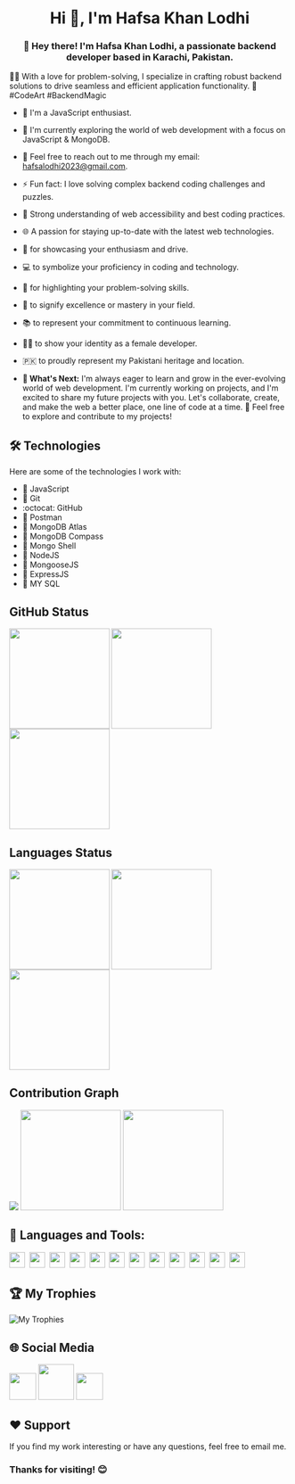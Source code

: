 <h1 align="center">Hi 👋, I'm Hafsa Khan Lodhi</h1>
<h3 align="center">👋 Hey there! I'm Hafsa Khan Lodhi, a passionate backend developer based in Karachi, Pakistan.</h3>

👩‍💻 With a love for problem-solving, I specialize in crafting robust backend solutions to drive seamless and efficient application functionality.
🚀 #CodeArt #BackendMagic

- 🚀 I'm a JavaScript enthusiast.
- 🌱 I'm currently exploring the world of web development with a focus on JavaScript & MongoDB.
- 💬 Feel free to reach out to me through my email: hafsalodhi2023@gmail.com.
- ⚡ Fun fact: I love solving complex backend coding challenges and puzzles.
- 📐 Strong understanding of web accessibility and best coding practices.
- 🌐 A passion for staying up-to-date with the latest web technologies.
- 🚀 for showcasing your enthusiasm and drive.
- 💻 to symbolize your proficiency in coding and technology.
- 🔧 for highlighting your problem-solving skills.
- 🌟 to signify excellence or mastery in your field.
- 📚 to represent your commitment to continuous learning.
- 👩‍💻 to show your identity as a female developer.
- 🇵🇰 to proudly represent my Pakistani heritage and location.


- **🌱 What's Next:** I'm always eager to learn and grow in the ever-evolving world of web development. I'm currently working on projects, and I'm excited to share my future projects with you. Let's collaborate, create, and make the web a better place, one line of code at a time. 🚀 Feel free to explore and contribute to my projects!

## 🛠️ Technologies

Here are some of the technologies I work with:

- 🧰 JavaScript
- 🐙 Git
- :octocat: GitHub
- 📮 Postman
- 🍃 MongoDB Atlas
- 🥬 MongoDB Compass
- 🐚 Mongo Shell
- 🚀 NodeJS
- 🦡 MongooseJS
- 🚂 ExpressJS
- 🐬 MY SQL

## GitHub Status

<img height="180em"  src="https://github-profile-summary-cards.vercel.app/api/cards/stats?username=hafsalodhi2023&theme=algolia"  align="left" >
<img height="180em" src="https://github-readme-streak-stats.herokuapp.com/?user=hafsalodhi2023&hide_border=true&theme=algolia" >
<img height="180em" src="https://github-stats-lemon.vercel.app/api?username=hafsalodhi2023&show_icons=true&hide_border=true&theme=algolia" >

## Languages Status

<img height="180em" src="https://github-profile-summary-cards.vercel.app/api/cards/most-commit-language?username=hafsalodhi2023&theme=algolia"  align="left">
<img height="180em" src="https://github-readme-stats-eight-theta.vercel.app/api/top-langs/?username=hafsalodhi2023&hide_border=true&layout=compact&theme=algolia" >
<img height="180em" src="https://github-profile-summary-cards.vercel.app/api/cards/repos-per-language?username=hafsalodhi2023&theme=algolia" >


## Contribution Graph

<img  src="https://github-readme-activity-graph.vercel.app/graph?username=hafsalodhi2023&hide_border=true&theme=react-dark" >
<img height="180em" src="https://github-profile-summary-cards.vercel.app/api/cards/profile-details?username=hafsalodhi2023&theme=algolia" >
<img height="180em" src="https://github-profile-summary-cards.vercel.app/api/cards/productive-time?username=hafsalodhi2023&theme=algolia">

## 🧰 Languages and Tools:


<img height="28" src="https://img.shields.io/badge/-JavaScript-05122A?style=flat&logo=javascript" />&nbsp;
<img height="28" src="https://img.shields.io/badge/-Node.js-05122A?style=flat&logo=node.js" />&nbsp;
<img height="28" src="https://img.shields.io/badge/-Express.js-05122A?style=flat&logo=express" />&nbsp;
<img height="28" src="https://img.shields.io/badge/-Mongoose.js-05122A?style=flat&logo=mongoose&logoColor=860106" />&nbsp;
<img height="28" src="https://img.shields.io/badge/-JWT-05122A?style=flat&logo=JSON%20web%20tokens" />&nbsp;
<img height="28" src="https://img.shields.io/badge/-NPM-05122A?style=flat&logo=npm&logoColor=C3282E" />&nbsp;
<img height="28" src="https://img.shields.io/badge/-Cloudinary-05122A?style=flat&logo=cloudinary&logoColor=3a4ec7" />&nbsp;
<img height="28" src="https://img.shields.io/badge/-Git-05122A?style=flat&logo=git" />&nbsp;
<img height="28" src="https://img.shields.io/badge/-GitHub-05122A?style=flat&logo=github" />&nbsp;
<img height="28" src="https://img.shields.io/badge/-MongoDB-05122A?style=flat&logo=mongodb" />&nbsp;
<img height="28" src="https://img.shields.io/badge/-Postman-05122A?style=flat&logo=postman" />&nbsp;
<img height="28" src="https://img.shields.io/badge/-mysql-05122A?style=flat&logo=mysql" />&nbsp;


## 🏆 My Trophies
![My Trophies](https://github-profile-trophy.vercel.app/?username=hafsalodhi2023&theme=algolia&margin-w=15&no-frame=true)<br>

## 🌐 Social Media

<a target="blank" href="https://www.facebook.com/profile.php?id=61555157062741" ><img style="height: 3rem; width: 3rem;" src="https://upload.wikimedia.org/wikipedia/commons/6/6c/Facebook_Logo_2023.png" /></a>&nbsp;<a target="blank" href="https://stackoverflow.com/users/23130103/hafsa-khan-lodhi" ><img style="height: 4rem; width: 4rem;" src="https://upload.wikimedia.org/wikipedia/commons/thumb/e/ef/Stack_Overflow_icon.svg/1200px-Stack_Overflow_icon.svg.png" /></a>&nbsp;<a target="blank" href="https://discord.com/users/1208787476475412576" ><img style="height: 3rem; width: 3rem;" src="https://www.google.com/url?sa=i&url=https%3A%2F%2Fpngimg.com%2Fimage%2F114188&psig=AOvVaw3XDaSfnvixgulWTRpRVlWM&ust=1756484572756000&source=images&cd=vfe&opi=89978449&ved=0CBUQjRxqFwoTCOD0p4v1rY8DFQAAAAAdAAAAABAL" /></a>



## ❤️ Support

If you find my work interesting or have any questions, feel free to email me.

### Thanks for visiting! 😊
